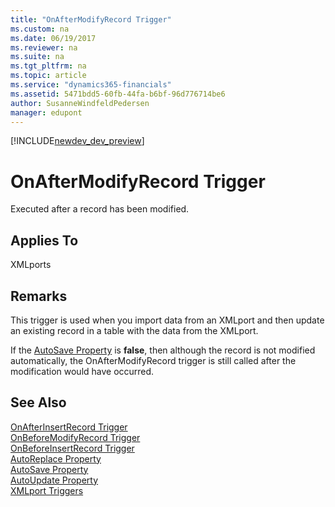 ```yaml
---
title: "OnAfterModifyRecord Trigger"
ms.custom: na
ms.date: 06/19/2017
ms.reviewer: na
ms.suite: na
ms.tgt_pltfrm: na
ms.topic: article
ms.service: "dynamics365-financials"
ms.assetid: 5471bdd5-60fb-44fa-b6bf-96d776714be6
author: SusanneWindfeldPedersen
manager: edupont
---
```


[!INCLUDE[newdev_dev_preview](../includes/newdev_dev_preview.md)]

# OnAfterModifyRecord Trigger
Executed after a record has been modified.  

## Applies To  
 XMLports  

## Remarks  
 This trigger is used when you import data from an XMLport and then update an existing record in a table with the data from the XMLport.  

 If the [AutoSave Property](../properties/devenv-autosave-property.md) is **false**, then although the record is not modified automatically, the OnAfterModifyRecord trigger is still called after the modification would have occurred.  

## See Also  
 [OnAfterInsertRecord Trigger](devenv-onafterinsertrecord-trigger.md)   
 [OnBeforeModifyRecord Trigger](devenv-onbeforemodifyrecord-trigger.md)   
 [OnBeforeInsertRecord Trigger](devenv-onbeforeinsertrecord-trigger.md)   
 [AutoReplace Property](../properties/devenv-autoreplace-property.md)   
 [AutoSave Property](../properties/devenv-autosave-property.md)   
 [AutoUpdate Property](../properties/devenv-autoupdate-property.md)  
 [XMLport Triggers](devenv-xmlport-triggers.md)  
